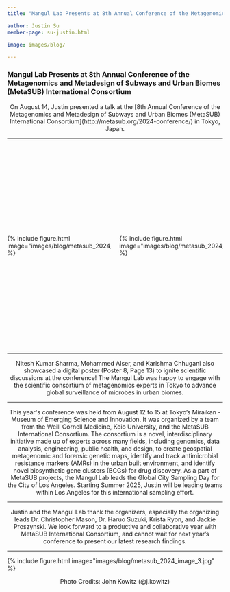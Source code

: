 ```yaml
---
title: "Mangul Lab Presents at 8th Annual Conference of the Metagenomics and Metadesign of Subways and Urban Biomes (MetaSUB) International Consortium"

author: Justin Su
member-page: su-justin.html

image: images/blog/

---
```

### Mangul Lab Presents at 8th Annual Conference of the Metagenomics and Metadesign of Subways and Urban Biomes (MetaSUB) International Consortium

<p style="text-align: center;">
On August 14, Justin presented a talk at the [8th Annual Conference of the Metagenomics and 
Metadesign of Subways and Urban Biomes (MetaSUB) International Consortium](http://metasub.org/2024-conference/) in Tokyo, Japan. 
</p>

---

<div style="display: flex; justify-content: center; align-items: center; gap: 20px; margin: 100px 0;">
  <div style="height: 300px; width: auto; display: flex; align-items: center; overflow: hidden;">
    {% include figure.html image="images/blog/metasub_2024_image_1.png" %}
  </div>
  <div style="height: 300px; width: auto; display: flex; align-items: center; overflow: hidden;">
    {% include figure.html image="images/blog/metasub_2024_image_2.jpg" %}
  </div>
</div>

---





<p style="text-align: center;">
Nitesh Kumar Sharma, Mohammed Alser, and Karishma Chhugani also showcased a digital poster (Poster 8, Page 13) to ignite 
scientific discussions at the conference! The Mangul Lab was happy to engage with the scientific consortium of 
metagenomics experts in Tokyo to advance global surveillance of microbes in urban biomes. 
</p>

---

<p style="text-align: center;">
This year's conference was held from August 12 to 15 at Tokyo’s Miraikan - Museum of Emerging Science and Innovation. 
It was organized by a team from the Weill Cornell Medicine, Keio University, and the MetaSUB International Consortium. 
The consortium is a novel, interdisciplinary initiative made up of experts across many fields, including genomics, 
data analysis, engineering, public health, and design, to create geospatial metagenomic and forensic genetic maps, 
identify and track antimicrobial resistance markers (AMRs) in the urban built environment, and identify novel biosynthetic 
gene clusters (BCGs) for drug discovery. As a part of MetaSUB projects, the Mangul Lab leads the Global City Sampling 
Day for the City of Los Angeles. Starting Summer 2025, Justin will be leading teams within Los Angeles for this 
international sampling effort. 
</p>

---

<p style="text-align: center;">
Justin and the Mangul Lab thank the organizers, especially the organizing leads Dr. Christopher Mason, 
Dr. Haruo Suzuki, Krista Ryon, and Jackie Proszynski. We look forward to a productive and collaborative 
year with MetaSUB International Consortium, and cannot wait for next year’s conference to present our latest research findings. 
</p>

---

{% include figure.html image="images/blog/metasub_2024_image_3.jpg" %}

<p style="text-align: center;">
Photo Credits: John Kowitz (@j.kowitz)
</p>





